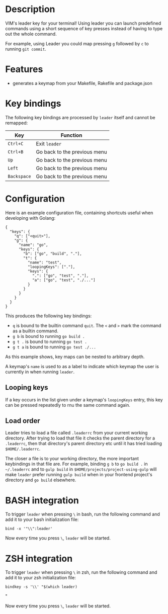 # Description

VIM's leader key for your terminal!  Using leader you can launch predefined commands using a short sequence of key presses instead of having to type out the whole command.

For example, using Leader you could map pressing `g` followed by `c` to running `git commit`.

# Features

- generates a keymap from your Makefile, Rakefile and package.json

# Key bindings

The following key bindings are processed by `leader` itself and cannot be remapped:

| Key         | Function                     |
| ---         | --------                     |
| `Ctrl+C`    | Exit `leader`                |
| `Ctrl+B`    | Go back to the previous menu |
| `Up`        | Go back to the previous menu |
| `Left`      | Go back to the previous menu |
| `Backspace` | Go back to the previous menu |

# Configuration

Here is an example configuration file, containing shortcuts useful when developing with Golang:

```
{
  "keys": {
    "q": ["<quit>"],
    "g": {
      "name": "go",
      "keys": {
        "b": ["go", "build", "."],
        "t": {
          "name": "test",
          "loopingKeys": ["."],
          "keys": {
            ".": ["go", "test", "."],
            "a": ["go", "test", "./..."]
          }
        }
      }
    }
  }
}
```

This produces the following key bindings:

- `q` is bound to the builtin command `quit`.  The `<` and `>` mark the command as a builtin command.
- `g b` is bound to running `go build .`
- `g t .` is bound to running `go test .`
- `g t a` is bound to running `go test ./...`

As this example shows, key maps can be nested to arbitrary depth.

A keymap's `name` is used to as a label to indicate which keymap the user is currently in when running `leader`.


## Looping keys

If a key occurs in the list given under a keymap's `loopingKeys` entry, this key can be pressed repeatedly to rnu the same command again.

## Load order

Leader tries to load a file called `.leaderrc` from your current working directory.  After trying to load that file it checks the parent directory for a `.leaderrc`, then that directory's parent directory etc until it has tried loading `$HOME/.leaderrc`.

The closer a file is to your working directory, the more important keybindings in that file are.  For example, binding `g b` to `go build .` in `~/.leaderrc` and to `gulp build` in `$HOME/projects/project-using-gulp` will make `leader` prefer running `gulp build` when in your frontend project's directory and `go build` elsewhere.

# BASH integration

To trigger `leader` when pressing `\` in bash, run the following command and add it to your bash initialization file:

    bind -x '"\\":leader'

Now every time you press `\`, `leader` will be started.

# ZSH integration

To trigger `leader` when pressing `\` in zsh, run the following command and add it to your zsh initialization file:

    bindkey -s '\\' "$(which leader)"

Now every time you press `\`, `leader` will be started.
